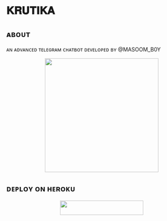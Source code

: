 # 𝐊𝐑𝐔𝐓𝐈𝐊𝐀

## ᴀʙᴏᴜᴛ
ᴀɴ ᴀᴅᴠᴀɴᴄᴇᴅ ᴛᴇʟᴇɢʀᴀᴍ ᴄʜᴀᴛʙᴏᴛ ᴅᴇᴠᴇʟᴏᴘᴇᴅ ʙʏ @MASOOM_B0Y

<p align="center"><a href="https://t.me/+IdSOWT2mDr9hOTQ1"><img src="https://telegra.ph//file/58af66e6b0c4e33b1db07.jpg" width="300"></a></p>
<p align="center">

## ᴅᴇᴘʟᴏʏ ᴏɴ ʜᴇʀᴏᴋᴜ
<p align="center"><a href="https://heroku.com/deploy?template=https://github.com/fullmojmasti/Krutika_Chatbott"> <img src="https://img.shields.io/badge/Deploy%20To%20Heroku-blue?stylestyle=for-the-badge&logo=heroku" width="220" height="38.45"/></a></p>
 

